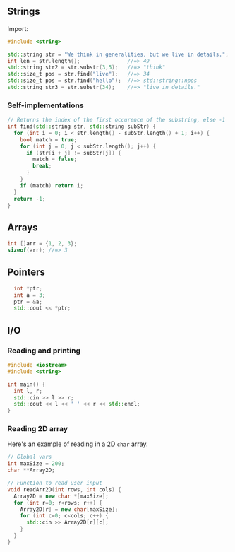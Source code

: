 ## Strings
Import:
```cpp
#include <string>
````

```cpp
std::string str = "We think in generalities, but we live in details.";
int len = str.length();               //=> 49
std::string str2 = str.substr(3,5);   //=> "think"
std::size_t pos = str.find("live");   //=> 34
std::size_t pos = str.find("hello");  //=> std::string::npos
std::string str3 = str.substr(34);    //=> "live in details."
```

### Self-implementations
```cpp
// Returns the index of the first occurence of the substring, else -1
int find(std::string str, std::string subStr) {
  for (int i = 0; i < str.length() - subStr.length() + 1; i++) {
    bool match = true;
    for (int j = 0; j < subStr.length(); j++) {
      if (str[i + j] != subStr[j]) {
        match = false;
        break;
      }
    }
    if (match) return i;
  }
  return -1;
}
```

## Arrays
```cpp
int []arr = {1, 2, 3};
sizeof(arr); //=> 3
```

## Pointers
```cpp
  int *ptr;
  int a = 3;
  ptr = &a;
  std::cout << *ptr;
```

## I/O
### Reading and printing
```cpp
#include <iostream>
#include <string>

int main() {
  int l, r;
  std::cin >> l >> r;
  std::cout << l << ' ' << r << std::endl;
}
```
### Reading 2D array
Here's an example of reading in a 2D `char` array.
```cpp
// Global vars
int maxSize = 200;
char **Array2D;

// Function to read user input
void readArr2D(int rows, int cols) {
  Array2D = new char *[maxSize];
  for (int r=0; r<rows; r++) {
    Array2D[r] = new char[maxSize];
    for (int c=0; c<cols; c++) {
      std::cin >> Array2D[r][c];
    }
  }
}
```
